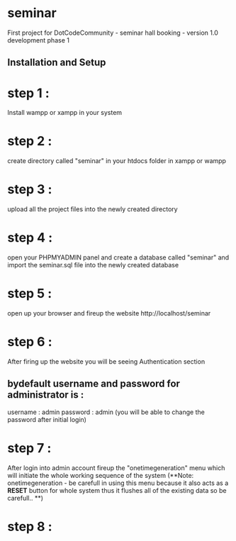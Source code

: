 # seminar
First project for DotCodeCommunity - seminar hall booking - version 1.0 development phase 1



## Installation and Setup

# step 1 : 
  Install wampp or xampp in your system
# step 2 :
  create directory called "seminar" in your htdocs folder in xampp or wampp 
# step 3 :
  upload all the project files into the newly created directory
# step 4 :
  open your PHPMYADMIN panel and create a database called "seminar"  and import the seminar.sql file into the newly created database
# step 5 :
  open up your browser and fireup the website http://localhost/seminar
# step 6 :
  After firing up the website you will be seeing Authentication section
  ## bydefault username and password for administrator is : 
  username : admin
  password : admin      (you will be able to change the password after initial login)
# step 7 :
  After login into admin account fireup the  "onetimegeneration" menu which will initiate the whole working sequence of the system
  (**Note: onetimegeneration - be carefull in using this menu because it also acts as a **RESET** button for whole system thus it flushes   all of the existing data so be carefull.. **)
# step 8 :
